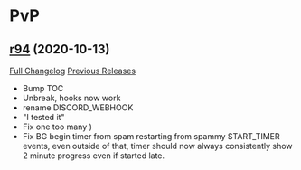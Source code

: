 # <DBM> PvP

## [r94](https://github.com/DeadlyBossMods/DBM-PvP/tree/r94) (2020-10-13)
[Full Changelog](https://github.com/DeadlyBossMods/DBM-PvP/compare/r93...r94) [Previous Releases](https://github.com/DeadlyBossMods/DBM-PvP/releases)

- Bump TOC  
- Unbreak, hooks now work  
- rename DISCORD\_WEBHOOK  
- "I tested it"  
- Fix one too many )  
- Fix BG begin timer from spam restarting from spammy START\_TIMER events, even outside of that, timer should now always consistently show 2 minute progress even if started late.  

